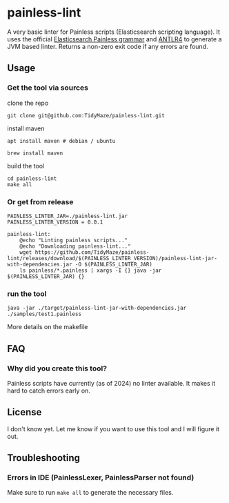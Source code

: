 # painless-lint

A very basic linter for Painless scripts (Elasticsearch scripting language).
It uses the official [Elasticsearch Painless grammar](https://github.com/elastic/elasticsearch/blob/main/modules/lang-painless/src/main/antlr/PainlessParser.g4) and [ANTLR4](https://www.antlr.org/) to generate a JVM based linter. 
Returns a non-zero exit code if any errors are found.

## Usage

### Get the tool via sources
clone the repo
    
```shell
git clone git@github.com:TidyMaze/painless-lint.git
```

install maven

```shell
apt install maven # debian / ubuntu
````

```shell
brew install maven
```

build the tool

```shell
cd painless-lint
make all
```

### Or get from release

```shell
PAINLESS_LINTER_JAR=./painless-lint.jar
PAINLESS_LINTER_VERSION = 0.0.1

painless-lint:
	@echo "Linting painless scripts..."
	@echo "Downloading painless-lint..."
	wget https://github.com/TidyMaze/painless-lint/releases/download/$(PAINLESS_LINTER_VERSION)/painless-lint-jar-with-dependencies.jar -O $(PAINLESS_LINTER_JAR)
	ls painless/*.painless | xargs -I {} java -jar $(PAINLESS_LINTER_JAR) {}
```

### run the tool

```shell
java -jar ./target/painless-lint-jar-with-dependencies.jar ./samples/test1.painless
```

More details on the makefile

## FAQ

### Why did you create this tool?

Painless scripts have currently (as of 2024) no linter available. It makes it hard to catch errors early on.

## License

I don't know yet. Let me know if you want to use this tool and I will figure it out.

## Troubleshooting

### Errors in IDE (PainlessLexer, PainlessParser not found)

Make sure to run `make all` to generate the necessary files.
